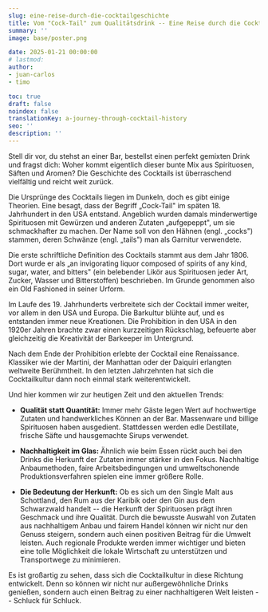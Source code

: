 ```yaml
---
slug: eine-reise-durch-die-cocktailgeschichte
title: Vom "Cock-Tail" zum Qualitätsdrink -- Eine Reise durch die Cocktailgeschichte
summary: ''
image: base/poster.png

date: 2025-01-21 00:00:00
# lastmod: 
author:
- juan-carlos
- timo

toc: true
draft: false
noindex: false
translationKey: a-journey-through-cocktail-history
seo: ''
description: ''
---
```

Stell dir vor, du stehst an einer Bar, bestellst einen perfekt gemixten Drink und fragst dich: Woher kommt eigentlich dieser bunte Mix aus Spirituosen, Säften und Aromen? Die Geschichte des Cocktails ist überraschend vielfältig und reicht weit zurück.

Die Ursprünge des Cocktails liegen im Dunkeln, doch es gibt einige Theorien. Eine besagt, dass der Begriff „Cock-Tail" im späten 18. Jahrhundert in den USA entstand. Angeblich wurden damals minderwertige Spirituosen mit Gewürzen und anderen Zutaten „aufgepeppt", um sie schmackhafter zu machen. Der Name soll von den Hähnen (engl. „cocks") stammen, deren Schwänze (engl. „tails") man als Garnitur verwendete.

Die erste schriftliche Definition des Cocktails stammt aus dem Jahr 1806. Dort wurde er als „an invigorating liquor composed of spirits of any kind, sugar, water, and bitters" (ein belebender Likör aus Spirituosen jeder Art, Zucker, Wasser und Bitterstoffen) beschrieben. Im Grunde genommen also ein Old Fashioned in seiner Urform.

Im Laufe des 19. Jahrhunderts verbreitete sich der Cocktail immer weiter, vor allem in den USA und Europa. Die Barkultur blühte auf, und es entstanden immer neue Kreationen. Die Prohibition in den USA in den 1920er Jahren brachte zwar einen kurzzeitigen Rückschlag, befeuerte aber gleichzeitig die Kreativität der Barkeeper im Untergrund.

Nach dem Ende der Prohibition erlebte der Cocktail eine Renaissance. Klassiker wie der Martini, der Manhattan oder der Daiquiri erlangten weltweite Berühmtheit. In den letzten Jahrzehnten hat sich die Cocktailkultur dann noch einmal stark weiterentwickelt.

Und hier kommen wir zur heutigen Zeit und den aktuellen Trends:

- **Qualität statt Quantität:** Immer mehr Gäste legen Wert auf hochwertige Zutaten und handwerkliches Können an der Bar. Massenware und billige Spirituosen haben ausgedient. Stattdessen werden edle Destillate, frische Säfte und hausgemachte Sirups verwendet.

- **Nachhaltigkeit im Glas:** Ähnlich wie beim Essen rückt auch bei den Drinks die Herkunft der Zutaten immer stärker in den Fokus. Nachhaltige Anbaumethoden, faire Arbeitsbedingungen und umweltschonende Produktionsverfahren spielen eine immer größere Rolle.

- **Die Bedeutung der Herkunft:** Ob es sich um den Single Malt aus Schottland, den Rum aus der Karibik oder den Gin aus dem Schwarzwald handelt -- die Herkunft der Spirituosen prägt ihren Geschmack und ihre Qualität. Durch die bewusste Auswahl von Zutaten aus nachhaltigem Anbau und fairem Handel können wir nicht nur den Genuss steigern, sondern auch einen positiven Beitrag für die Umwelt leisten. Auch regionale Produkte werden immer wichtiger und bieten eine tolle Möglichkeit die lokale Wirtschaft zu unterstützen und Transportwege zu minimieren.

Es ist großartig zu sehen, dass sich die Cocktailkultur in diese Richtung entwickelt. Denn so können wir nicht nur außergewöhnliche Drinks genießen, sondern auch einen Beitrag zu einer nachhaltigeren Welt leisten -- Schluck für Schluck.
